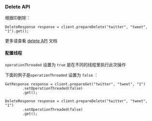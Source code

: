 
### Delete API

根据ID删除：

```
DeleteResponse response = client.prepareDelete("twitter", "tweet", "1").get();

```

更多请查看 [delete API](https://www.elastic.co/guide/en/elasticsearch/reference/5.6/docs-delete.html) 文档

#### 配置线程

`operationThreaded` 设置为 `true` 是在不同的线程里执行此次操作

下面的例子是`operationThreaded` 设置为 `false` ：
```
GetResponse response = client.prepareGet("twitter", "tweet", "1")
        .setOperationThreaded(false)
        .get();
```

```
DeleteResponse response = client.prepareDelete("twitter", "tweet", "1")
        .setOperationThreaded(false)
        .get();
```
